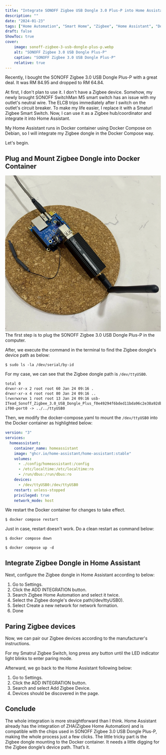 ```yaml
---
title: "Integrate SONOFF Zigbee USB Dongle 3.0 Plus-P into Home Assistant."
description: ""
date: "2024-01-23"
tags: ["Home Automation", "Smart Home", "Zigbee", "Home Assistant", "Docker", "Docker Compose"]
draft: false
ShowToc: true
cover:
    image: sonoff-zigbee-3-usb-dongle-plus-p.webp
    alt: "SONOFF Zigbee 3.0 USB Dongle Plus-P"
    caption: "SONOFF Zigbee 3.0 USB Dongle Plus-P"
    relative: true
---
```


Recently, I bought the SONOFF Zigbee 3.0 USB Dongle Plus-P with a great deal. It was RM 84.95 and dropped to RM 64.84. 

At first, I don't plan to use it. I don't have a Zigbee device. Somehow, my newly brought SONOFF SwitchMan M5 smart switch has an issue with my outlet's neutral wire. The ELCB trips immediately after I switch on the outlet's circuit breaker. To make my life easier, I replace it with a Smaturl Zigbee Smart Switch. Now, I can use it as a Zigbee hub/coordinator and integrate it into Home Assistant. 

My Home Assistant runs in Docker container using Docker Compose on Debian, so I will integrate my Zigbee dongle in the Docker Compose way.

Let's begin.

## Plug and Mount Zigbee Dongle into Docker Container

![SONOFF Zigbee 3.0 USB Dongle Plus-P plugged into Orange Pi Zero 3](sonoff-zigbee-3-usb-dongle-plus-p-connected-to-orange-pi-zero-3.webp)
The first step is to plug the SONOFF Zigbee 3.0 USB Dongle Plus-P in the computer.

After, we execute the command in the terminal to find the Zigbee dongle's device path as below: 

```shell
$ sudo ls -la /dev/serial/by-id
```

For my case, we can see that the Zigbee dongle path is `/dev/ttyUSB0`.

```shell {linenos=inline, hl_lines=[4]}
total 0
drwxr-xr-x 2 root root 60 Jan 24 09:16 .
drwxr-xr-x 4 root root 80 Jan 24 09:16 ..
lrwxrwxrwx 1 root root 13 Jan 24 09:16 usb-ITead_Sonoff_Zigbee_3.0_USB_Dongle_Plus_f0e49294f6bded11bda96c2e38a92db5-if00-port0 -> ../../ttyUSB0
```

Then, we modify the docker-compose.yaml to mount the `/dev/ttyUSB0` into the Docker container as highlighted below:

```yaml {linenos=inline,hl_lines=[10,11]}
version: "3"
services:
  homeassistant:
    container_name: homeassistant
    image: "ghcr.io/home-assistant/home-assistant:stable"
    volumes:
      - ./config/homeassistant:/config
      - /etc/localtime:/etc/localtime:ro
      - /run/dbus:/run/dbus:ro
    devices:
      - /dev/ttyUSB0:/dev/ttyUSB0
    restart: unless-stopped
    privileged: true
    network_mode: host
```
We restart the Docker container for changes to take effect.
```shell
$ docker compose restart
```

Just in case, restart doesn't work. Do a clean restart as command below:
```shell
$ docker compose down
```

```shell
$ docker compose up -d
```

## Integrate Zigbee Dongle in Home Assistant

Next, configure the Zigbee dongle in Home Assistant according to below:

1. Go to Settings.
2. Click the ADD INTEGRATION button.
3. Search Zigbee Home Automation and select it twice. 
4. Select the Zigbee dongle's device path(/dev/ttyUSB0).
5. Select Create a new network for network formation.
6. Done

## Paring Zigbee devices
Now, we can pair our Zigbee devices according to the manufacturer's instructions.

For my Smatrul Zigbee Switch, long press any button until the LED indicator light blinks to enter paring mode.

Afterward, we go back to the Home Assistant following below:

1. Go to Settings.
2. Click the ADD INTEGRATION button.
3. Search and select Add Zigbee Device.
4. Devices should be discovered in the page.

## Conclude
The whole integration is more straightforward than I think. Home Assistant already has the integration of ZHA(Zigbee Home Automation) and is compatible with the chips used in SONOFF Zigbee 3.0 USB Dongle Plus-P, making the whole process just a few clicks. The little tricky part is the Zigbee dongle mounting to the Docker container. It needs a little digging for the Zigbee dongle’s device path. That’s it.